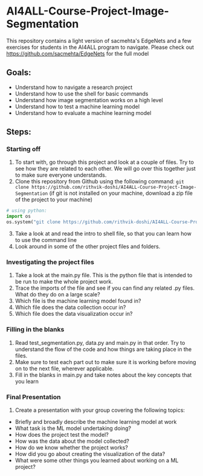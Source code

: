 # AI4ALL-Course-Project-Image-Segmentation

This repository contains a light version of sacmehta's EdgeNets and a few exercises for students in the AI4ALL program to navigate. Please check out https://github.com/sacmehta/EdgeNets for the full model

## Goals:

- Understand how to navigate a research project
- Understand how to use the shell for basic commands
- Understand how image segmentation works on a high level
- Understand how to test a machine learning model
- Understand how to evaluate a machine learning model

## Steps:

### Starting off

1. To start with, go through this project and look at a couple of files. Try to see how they are related to each other. We will go over this together just to make sure everyone understands.
2. Clone this repository from Github using the following command: `git clone https://github.com/rithvik-doshi/AI4ALL-Course-Project-Image-Segmentation` (if git is not installed on your machine, download a zip file of the project to your machine)

```python
# using python:
import os
os.system("git clone https://github.com/rithvik-doshi/AI4ALL-Course-Project-Image-Segmentation.git")
```

3. Take a look at and read the intro to shell file, so that you can learn how to use the command line
4. Look around in some of the other project files and folders.

### Investigating the project files

1. Take a look at the main.py file. This is the python file that is intended to be run to make the whole project work.
2. Trace the imports of the file and see if you can find any related .py files. What do they do on a large scale?
3. Which file is the machine learning model found in?
4. Which file does the data collection occur in?
5. Which file does the data visualization occur in?

### Filling in the blanks

1. Read test_segmentation.py, data.py and main.py in that order. Try to understand the flow of the code and how things are taking place in the files.
2. Make sure to test each part out to make sure it is working before moving on to the next file, wherever applicable.
3. Fill in the blanks in main.py and take notes about the key concepts that you learn

### Final Presentation

1. Create a presentation with your group covering the following topics:

- Briefly and broadly describe the machine learning model at work
- What task is the ML model undertaking doing?
- How does the project test the model?
- How was the data about the model collected?
- How do we know whether the project works?
- How did you go about creating the visualization of the data?
- What were some other things you learned about working on a ML project?
